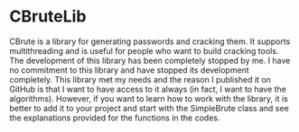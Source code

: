# CBruteLib
CBrute is a library for generating passwords and cracking them. It supports multithreading and is useful for people who want to build cracking tools. 
The development of this library has been completely stopped by me.
I have no commitment to this library and have stopped its development completely.
This library met my needs and the reason I published it on GitHub is that I want to have access to it always (in fact, I want to have the algorithms). However, if you want to learn how to work with the library, it is better to add it to your project and start with the SimpleBrute class and see the explanations provided for the functions in the codes.
